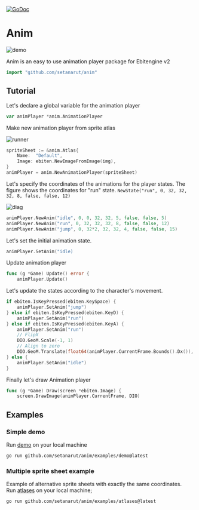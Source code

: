 [![GoDoc](https://godoc.org/github.com/setanarut/anim?status.svg)](https://pkg.go.dev/github.com/setanarut/anim)

# Anim

![demo](https://github.com/user-attachments/assets/15fb4ef9-00a6-412d-af5f-67ff9fa1fb4c)

Anim is an easy to use animation player package for Ebitengine v2

```Go
import "github.com/setanarut/anim"
```

## Tutorial

Let's declare a global variable for the animation player

```Go
var animPlayer *anim.AnimationPlayer
```

Make new animation player from sprite atlas

![runner](https://github.com/user-attachments/assets/54871498-ae7b-4107-adf4-e292aaff47e7)

```Go
spriteSheet := &anim.Atlas{
	Name:  "Default",
	Image: ebiten.NewImageFromImage(img),
}
animPlayer = anim.NewAnimationPlayer(spriteSheet)
```

Let's specify the coordinates of the animations for the player states.
The figure shows the coordinates for "run" state. `NewState("run", 0, 32, 32, 32, 8, false, false, 12)`

![diag](https://github.com/user-attachments/assets/316be3e7-102f-4d3f-b126-637cda387253)


```Go
animPlayer.NewAnim("idle", 0, 0, 32, 32, 5, false, false, 5)
animPlayer.NewAnim("run", 0, 32, 32, 32, 8, false, false, 12)
animPlayer.NewAnim("jump", 0, 32*2, 32, 32, 4, false, false, 15)
```

Let's set the initial animation state.

```Go
animPlayer.SetAnim("idle)
```

Update animation player

```Go
func (g *Game) Update() error {
	animPlayer.Update()
```

Let's update the states according to the character's movement.

```Go
if ebiten.IsKeyPressed(ebiten.KeySpace) {
	animPlayer.SetAnim("jump")
} else if ebiten.IsKeyPressed(ebiten.KeyD) {
	animPlayer.SetAnim("run")
} else if ebiten.IsKeyPressed(ebiten.KeyA) {
	animPlayer.SetAnim("run")
	// FlipX
	DIO.GeoM.Scale(-1, 1)
	// Align to zero
	DIO.GeoM.Translate(float64(animPlayer.CurrentFrame.Bounds().Dx()), 0)
} else {
	animPlayer.SetAnim("idle")
}
```

Finally let's draw Animation player

```Go
func (g *Game) Draw(screen *ebiten.Image) {
	screen.DrawImage(animPlayer.CurrentFrame, DIO)
```

## Examples

### Simple demo

Run [demo](./examples/demo/) on your local machine

```zsh
go run github.com/setanarut/anim/examples/demo@latest
```
### Multiple sprite sheet example

Example of alternative sprite sheets with exactly the same coordinates.  
Run [atlases](./examples/atlases/) on your local machine;

```zsh
go run github.com/setanarut/anim/examples/atlases@latest
```
